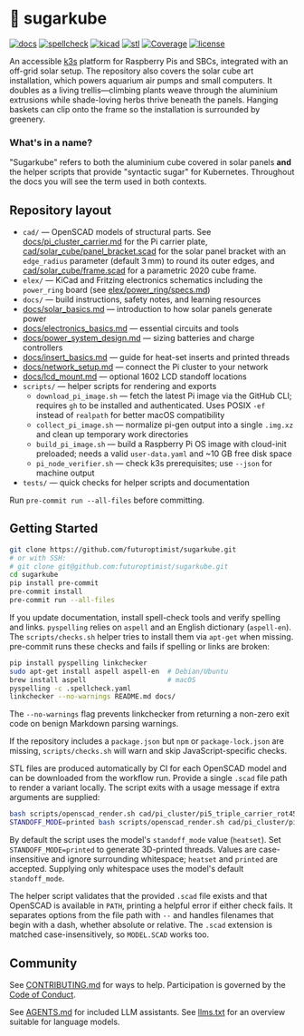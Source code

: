 # 🍧 sugarkube

[![docs](https://github.com/futuroptimist/sugarkube/actions/workflows/docs.yml/badge.svg?branch=main)](https://github.com/futuroptimist/sugarkube/actions/workflows/docs.yml)
[![spellcheck](https://github.com/futuroptimist/sugarkube/actions/workflows/spellcheck.yml/badge.svg?branch=main)](https://github.com/futuroptimist/sugarkube/actions/workflows/spellcheck.yml)
[![kicad](https://github.com/futuroptimist/sugarkube/actions/workflows/kicad-export.yml/badge.svg?branch=main)](https://github.com/futuroptimist/sugarkube/actions/workflows/kicad-export.yml)
[![stl](https://github.com/futuroptimist/sugarkube/actions/workflows/scad-to-stl.yml/badge.svg?branch=main)](https://github.com/futuroptimist/sugarkube/actions/workflows/scad-to-stl.yml)
[![Coverage](https://codecov.io/gh/futuroptimist/sugarkube/branch/main/graph/badge.svg)](https://codecov.io/gh/futuroptimist/sugarkube)
[![license](https://img.shields.io/github/license/futuroptimist/sugarkube)](LICENSE)

An accessible [k3s](https://k3s.io/) platform for Raspberry Pis and SBCs,
integrated with an off-grid solar setup.
The repository also covers the solar cube art installation, which powers aquarium air pumps and
small computers. It doubles as a living trellis—climbing plants weave through the aluminium
extrusions while shade-loving herbs thrive beneath the panels. Hanging baskets can clip onto the
frame so the installation is surrounded by greenery.

### What's in a name?

"Sugarkube" refers to both the aluminium cube covered in solar panels **and**
the helper scripts that provide "syntactic sugar" for Kubernetes. Throughout
the docs you will see the term used in both contexts.

## Repository layout

- `cad/` — OpenSCAD models of structural parts. See
  [docs/pi_cluster_carrier.md](docs/pi_cluster_carrier.md) for the Pi carrier plate,
  [cad/solar_cube/panel_bracket.scad](cad/solar_cube/panel_bracket.scad) for the solar
  panel bracket with an `edge_radius` parameter (default 3 mm) to round its outer edges,
  and [cad/solar_cube/frame.scad](cad/solar_cube/frame.scad) for a parametric 2020 cube frame.
- `elex/` — KiCad and Fritzing electronics schematics including the `power_ring`
  board (see [elex/power_ring/specs.md](elex/power_ring/specs.md))
- `docs/` — build instructions, safety notes, and learning resources
- [docs/solar_basics.md](docs/solar_basics.md) — introduction to how solar panels generate
  power
- [docs/electronics_basics.md](docs/electronics_basics.md) — essential circuits and tools
- [docs/power_system_design.md](docs/power_system_design.md) — sizing batteries and
  charge controllers
- [docs/insert_basics.md](docs/insert_basics.md) — guide for heat-set inserts and printed threads
- [docs/network_setup.md](docs/network_setup.md) — connect the Pi cluster to your network
- [docs/lcd_mount.md](docs/lcd_mount.md) — optional 1602 LCD standoff locations
- `scripts/` — helper scripts for rendering and exports
  - `download_pi_image.sh` — fetch the latest Pi image via the GitHub CLI; requires `gh`
    to be installed and authenticated. Uses POSIX `-ef` instead of `realpath` for better
    macOS compatibility
  - `collect_pi_image.sh` — normalize pi-gen output into a single `.img.xz`
    and clean up temporary work directories
  - `build_pi_image.sh` — build a Raspberry Pi OS image with cloud-init
    preloaded; needs a valid `user-data.yaml` and ~10 GB free disk space
  - `pi_node_verifier.sh` — check k3s prerequisites; use `--json` for machine output
- `tests/` — quick checks for helper scripts and documentation

Run `pre-commit run --all-files` before committing.

## Getting Started

```bash
git clone https://github.com/futuroptimist/sugarkube.git
# or with SSH:
# git clone git@github.com:futuroptimist/sugarkube.git
cd sugarkube
pip install pre-commit
pre-commit install
pre-commit run --all-files
```

If you update documentation, install spell-check tools and verify spelling and links.
`pyspelling` relies on `aspell` and an English dictionary (`aspell-en`). The
`scripts/checks.sh` helper tries to install them via `apt-get` when missing. pre-commit
runs these checks and fails if spelling or links are broken:

```bash
pip install pyspelling linkchecker
sudo apt-get install aspell aspell-en  # Debian/Ubuntu
brew install aspell                    # macOS
pyspelling -c .spellcheck.yaml
linkchecker --no-warnings README.md docs/
```

The `--no-warnings` flag prevents linkchecker from returning a non-zero exit
code on benign Markdown parsing warnings.

If the repository includes a `package.json` but `npm` or `package-lock.json`
are missing, `scripts/checks.sh` will warn and skip JavaScript-specific
checks.

STL files are produced automatically by CI for each OpenSCAD model and can be
downloaded from the workflow run. Provide a single `.scad` file path to render a
variant locally. The script exits with a usage message if extra arguments are
supplied:

```bash
bash scripts/openscad_render.sh cad/pi_cluster/pi5_triple_carrier_rot45.scad
STANDOFF_MODE=printed bash scripts/openscad_render.sh cad/pi_cluster/pi5_triple_carrier_rot45.scad
```

By default the script uses the model's `standoff_mode` value (`heatset`).
Set `STANDOFF_MODE=printed` to generate 3D-printed threads. Values are case-insensitive and ignore
surrounding whitespace; `heatset` and `printed` are accepted. Supplying only
whitespace uses the model's default `standoff_mode`.

The helper script validates that the provided `.scad` file exists and that
OpenSCAD is available in `PATH`, printing a helpful error if either check fails.
It separates options from the file path with `--` and handles filenames
that begin with a dash, whether absolute or relative.
The `.scad` extension is matched case-insensitively, so `MODEL.SCAD` works too.

## Community

See [CONTRIBUTING.md](CONTRIBUTING.md) for ways to help.
Participation is governed by the [Code of Conduct](CODE_OF_CONDUCT.md).

See [AGENTS.md](AGENTS.md) for included LLM assistants.
See [llms.txt](llms.txt) for an overview suitable for language models.
